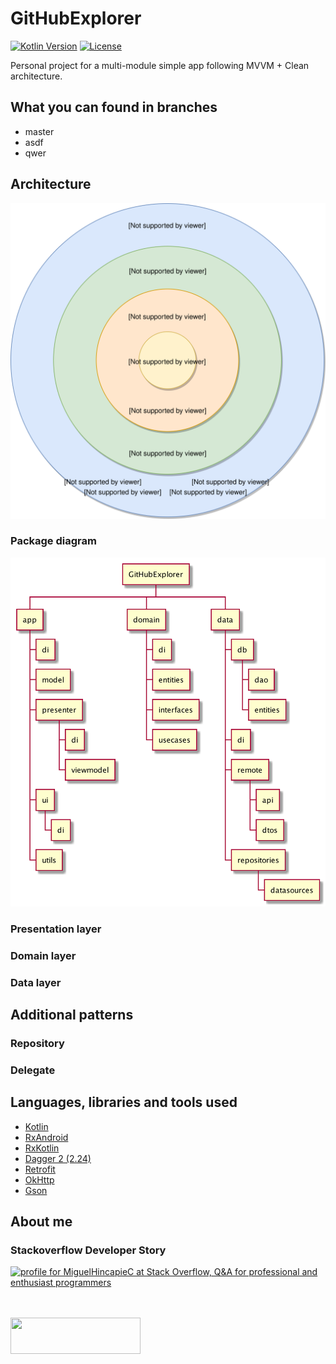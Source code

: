 # GitHubExplorer
[![Kotlin Version](https://img.shields.io/badge/kotlin-1.3.50-blue.svg)](http://kotlinlang.org/)
[![License](https://img.shields.io/badge/License-Apache%202.0-blue.svg)](http://www.apache.org/licenses/LICENSE-2.0)

Personal project for a multi-module simple app following MVVM + Clean architecture.

## What you can found in branches
* master
* asdf
* qwer

## Architecture
<img src="https://github.com/miguelhincapie/GitHubExplorer/blob/master/docs/diagrams/architecture.svg">

### Package diagram
<img src="https://github.com/miguelhincapie/GitHubExplorer/blob/master/docs/diagrams/package.png">

### Presentation layer


### Domain layer


### Data layer


## Additional patterns


### Repository


### Delegate


## Languages, libraries and tools used
* [Kotlin](https://kotlinlang.org/)
* [RxAndroid](https://github.com/ReactiveX/RxAndroid)
* [RxKotlin](https://github.com/ReactiveX/RxKotlin)
* [Dagger 2 (2.24)](https://github.com/google/dagger)
* [Retrofit](https://github.com/square/retrofit)
* [OkHttp](https://github.com/square/okhttp/)
* [Gson](https://github.com/google/gson)


## About me

### Stackoverflow Developer Story
<a href="http://stackoverflow.com/users/1332549/miguelhincapiec">
<img src="http://stackoverflow.com/users/flair/1332549.png" width="208" height="58" alt="profile for MiguelHincapieC at Stack Overflow, Q&amp;A for professional and enthusiast programmers" title="profile for MiguelHincapieC at Stack Overflow, Q&amp;A for professional and enthusiast programmers">
</a>

<br><br>
<a class="LI-simple-link" href="https://www.linkedin.com/in/miguelhincapie">
<img width="208" height="58" src="https://content.linkedin.com/content/dam/me/business/en-us/amp/brand-site/v2/bg/LI-Logo.svg.original.svg">
</a>


